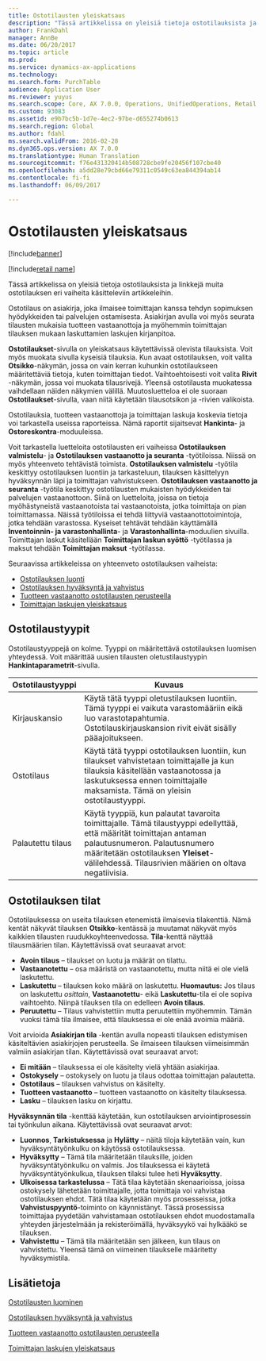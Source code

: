 ```yaml
---
title: Ostotilausten yleiskatsaus
description: "Tässä artikkelissa on yleisiä tietoja ostotilauksista ja linkkejä muita ostotilauksen eri vaiheita käsitteleviin artikkeleihin."
author: FrankDahl
manager: AnnBe
ms.date: 06/20/2017
ms.topic: article
ms.prod: 
ms.service: dynamics-ax-applications
ms.technology: 
ms.search.form: PurchTable
audience: Application User
ms.reviewer: yuyus
ms.search.scope: Core, AX 7.0.0, Operations, UnifiedOperations, Retail
ms.custom: 93083
ms.assetid: e9b7bc5b-1d7e-4ec2-97be-d655274b0613
ms.search.region: Global
ms.author: fdahl
ms.search.validFrom: 2016-02-28
ms.dyn365.ops.version: AX 7.0.0
ms.translationtype: Human Translation
ms.sourcegitcommit: f76e431320414b508728cbe9fe20456f107cbe40
ms.openlocfilehash: a5dd28e79cbd66e79311c0549c63ea844394ab14
ms.contentlocale: fi-fi
ms.lasthandoff: 06/09/2017

---
```


# <a name="purchase-order-overview"></a>Ostotilausten yleiskatsaus

[!include[banner](../includes/banner.md)]

[!include[retail name](../includes/retail-name.md)]


Tässä artikkelissa on yleisiä tietoja ostotilauksista ja linkkejä muita ostotilauksen eri vaiheita käsitteleviin artikkeleihin.

Ostotilaus on asiakirja, joka ilmaisee toimittajan kanssa tehdyn sopimuksen hyödykkeiden tai palvelujen ostamisesta. Asiakirjan avulla voi myös seurata tilausten mukaisia tuotteen vastaanottoja ja myöhemmin toimittajan tilauksen mukaan laskuttamien laskujen kirjanpitoa.  

**Ostotilaukset**-sivulla on yleiskatsaus käytettävissä olevista tilauksista. Voit myös muokata sivulla kyseisiä tilauksia. Kun avaat ostotilauksen, voit valita **Otsikko**-näkymän, jossa on vain kerran kuhunkin ostotilaukseen määritettäviä tietoja, kuten toimittajan tiedot. Vaihtoehtoisesti voit valita **Rivit** -näkymän, jossa voi muokata tilausrivejä. Yleensä ostotilausta muokatessa vaihdellaan näiden näkymien välillä. Muutosluetteloa ei ole suoraan **Ostotilaukset**-sivulla, vaan niitä käytetään tilausotsikon ja -rivien valikoista.  

Ostotilauksia, tuotteen vastaanottoja ja toimittajan laskuja koskevia tietoja voi tarkastella useissa raporteissa. Nämä raportit sijaitsevat **Hankinta**- ja **Ostoreskontra**-moduuleissa.  

Voit tarkastella luetteloita ostotilausten eri vaiheissa **Ostotilauksen valmistelu**- ja **Ostotilauksen vastaanotto ja seuranta** -työtiloissa. Niissä on myös yhteenveto tehtävistä toimista. **Ostotilauksen valmistelu** -työtila keskittyy ostotilauksen luontiin ja tarkasteluun, tilauksen käsittelyyn hyväksynnän läpi ja toimittajan vahvistukseen. **Ostotilauksen vastaanotto ja seuranta** -työtila keskittyy ostotilausten mukaisten hyödykkeiden tai palvelujen vastaanottoon. Siinä on luetteloita, joissa on tietoja myöhästyneistä vastaanotoista tai vastaanotoista, jotka toimittaja on pian toimittamassa. Näissä työtiloissa ei tehdä liittyviä vastaanottotoimintoja, jotka tehdään varastossa. Kyseiset tehtävät tehdään käyttämällä **Inventoinnin- ja varastonhallinta**- ja **Varastonhallinta**-moduulien sivuilla. Toimittajan laskut käsitellään **Toimittajan laskun syöttö** -työtilassa ja maksut tehdään **Toimittajan maksut** -työtilassa.  

Seuraavissa artikkeleissa on yhteenveto ostotilauksen vaiheista:

-   [Ostotilauksen luonti](purchase-order-creation.md)
-   [Ostotilauksen hyväksyntä ja vahvistus](purchase-order-approval-confirmation.md)
-   [Tuotteen vastaanotto ostotilausten perusteella](product-receipt-against-purchase-orders.md)
-   [Toimittajan laskujen yleiskatsaus](/dynamics365/unified-operations/financials/accounts-payable/vendor-invoices-overview)

## <a name="types-of-purchase-orders"></a>Ostotilaustyypit
Ostotilaustyyppejä on kolme. Tyyppi on määritettävä ostotilauksen luomisen yhteydessä. Voit määrittää uusien tilausten oletustilaustyypin **Hankintaparametrit**-sivulla.

| Ostotilaustyyppi        | Kuvaus                                                                                                                                                                                                                                                                           |
|----------------|---------------------------------------------------------------------------------------------------------------------------------------------------------------------------------------------------------------------------------------------------------------------------------------|
| Kirjauskansio        | Käytä tätä tyyppi oletustilauksen luontiin. Tämä tyyppi ei vaikuta varastomääriin eikä luo varastotapahtumia. Ostotilauskirjauskansion rivit eivät sisälly pääajoitukseen.                                                                                                       |
| Ostotilaus | Käytä tätä tyyppi ostotilauksen luontiin, kun tilaukset vahvistetaan toimittajalle ja kun tilauksia käsitellään vastaanotossa ja laskutuksessa ennen toimittajalle maksamista. Tämä on yleisin ostotilaustyyppi.                                                                          |
| Palautettu tilaus | Käytä tyyppiä, kun palautat tavaroita toimittajalle. Tämä tilaustyyppi edellyttää, että määrität toimittajan antaman palautusnumeron. Palautusnumero määritetään ostotilauksen **Yleiset**-välilehdessä. Tilausrivien määrien on oltava negatiivisia. |

## <a name="purchase-order-statuses"></a>Ostotilauksen tilat
Ostotilauksessa on useita tilauksen etenemistä ilmaisevia tilakenttiä. Nämä kentät näkyvät tilauksen **Otsikko**-kentässä ja muutamat näkyvät myös kaikkien tilausten ruudukkoyhteenvedossa. **Tila**-kenttä näyttää tilausmäärien tilan. Käytettävissä ovat seuraavat arvot:

-   **Avoin tilaus** – tilaukset on luotu ja määrät on tilattu.
-   **Vastaanotettu** – osa määristä on vastaanotettu, mutta niitä ei ole vielä laskutettu.
-   **Laskutettu** – tilauksen koko määrä on laskutettu. **Huomautus:** Jos tilaus on laskutettu *osittain*, **Vastaanotettu**- eikä **Laskutettu**-tila ei ole sopiva vaihtoehto. Niinpä tilauksen tila on edelleen **Avoin tilaus**.
-   **Peruutettu** – Tilaus vahvistettiin mutta peruutettiin myöhemmin. Tämän vuoksi tämä tila ilmaisee, että tilauksessa ei ole enää avoimia määriä.

Voit arvioida **Asiakirjan tila** -kentän avulla nopeasti tilauksen edistymisen käsiteltävien asiakirjojen perusteella. Se ilmaiseen tilauksen viimeisimmän valmiin asiakirjan tilan. Käytettävissä ovat seuraavat arvot:

-   **Ei mitään** – tilauksessa ei ole käsitelty vielä yhtään asiakirjaa.
-   **Ostokysely** – ostokysely on luotu ja tilaus odottaa toimittajan palautetta.
-   **Ostotilaus** – tilauksen vahvistus on käsitelty.
-   **Tuotteen vastaanotto** – tuotteen vastaanotto on käsitelty tilauksessa.
-   **Lasku** – tilauksen lasku on kirjattu.

**Hyväksynnän tila** -kenttää käytetään, kun ostotilauksen arviointiprosessin tai työnkulun aikana. Käytettävissä ovat seuraavat arvot:

-   **Luonnos**, **Tarkistuksessa** ja **Hylätty** – näitä tiloja käytetään vain, kun hyväksyntätyönkulku on käytössä ostotilauksessa.
-   **Hyväksytty** – Tämä tila määritetään tilauksille, joiden hyväksyntätyönkulku on valmis. Jos tilauksessa ei käytetä hyväksyntätyönkulkua, tilauksen tilaksi tulee heti **Hyväksytty**.
-   **Ulkoisessa tarkastelussa** – Tätä tilaa käytetään skenaarioissa, joissa ostokysely lähetetään toimittajalle, jotta toimittaja voi vahvistaa ostotilauksen ehdot. Tätä tilaa käytetään myös prosesseissa, jotka **Vahvistuspyyntö**-toiminto on käynnistänyt. Tässä prosessissa toimittajaa pyydetään vahvistamaan ostotilauksen ehdot muodostamalla yhteyden järjestelmään ja rekisteröimällä, hyväksyykö vai hylkääkö se tilauksen.
-   **Vahvistettu** – Tämä tila määritetään sen jälkeen, kun tilaus on vahvistettu. Yleensä tämä on viimeinen tilaukselle määritetty hyväksymistila.


<a name="see-also"></a>Lisätietoja
--------

[Ostotilausten luominen](purchase-order-creation.md)

[Ostotilauksen hyväksyntä ja vahvistus](purchase-order-approval-confirmation.md)

[Tuotteen vastaanotto ostotilausten perusteella](product-receipt-against-purchase-orders.md)

[Toimittajan laskujen yleiskatsaus](/dynamics365/unified-operations/financials/accounts-payable/vendor-invoices-overview)




